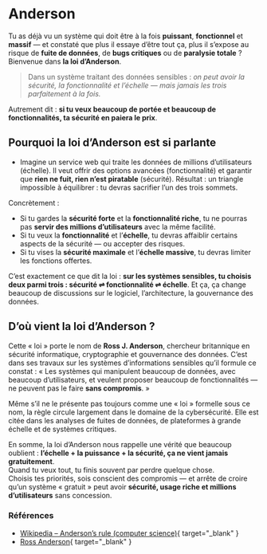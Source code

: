 # Anderson

Tu as déjà vu un système qui doit être à la fois **puissant**, **fonctionnel** et **massif** — et constaté que plus il essaye d’être tout ça, plus il s’expose au risque de **fuite de données**, de **bugs critiques** ou de **paralysie totale** ?  
Bienvenue dans **la loi d’Anderson**.

> Dans un système traitant des données sensibles : *on peut avoir la sécurité, la fonctionnalité et l’échelle — mais jamais les trois parfaitement à la fois.*

Autrement dit : **si tu veux beaucoup de portée et beaucoup de fonctionnalités, ta sécurité en paiera le prix**.

## Pourquoi la loi d’Anderson est si parlante

* Imagine un service web qui traite les données de millions d’utilisateurs (échelle). Il veut offrir des options avancées (fonctionnalité) et garantir que **rien ne fuit, rien n’est piratable** (sécurité). Résultat : un triangle impossible à équilibrer : tu devras sacrifier l’un des trois sommets.

Concrètement :

* Si tu gardes la **sécurité forte** et la **fonctionnalité riche**, tu ne pourras pas **servir des millions d’utilisateurs** avec la même facilité.
* Si tu veux la **fonctionnalité** et l’**échelle**, tu devras affaiblir certains aspects de la sécurité — ou accepter des risques.
* Si tu vises la **sécurité maximale** et l’**échelle massive**, tu devras limiter les fonctions offertes.

C’est exactement ce que dit la loi : **sur les systèmes sensibles, tu choisis deux parmi trois : sécurité ⇌ fonctionnalité ⇌ échelle**.
Et ça, ça change beaucoup de discussions sur le logiciel, l’architecture, la gouvernance des données.

## D’où vient la loi d’Anderson ?

Cette « loi » porte le nom de **Ross J. Anderson**, chercheur britannique en sécurité informatique, cryptographie et gouvernance des données. C’est dans ses travaux sur les systèmes d’informations sensibles qu’il formule ce constat : « Les systèmes qui manipulent beaucoup de données, avec beaucoup d’utilisateurs, et veulent proposer beaucoup de fonctionnalités — ne peuvent pas le faire **sans compromis**. »  

Même s’il ne le présente pas toujours comme une « loi » formelle sous ce nom, la règle circule largement dans le domaine de la cybersécurité. Elle est citée dans les analyses de fuites de données, de plateformes à grande échelle et de systèmes critiques.

En somme, la loi d’Anderson nous rappelle une vérité que beaucoup oublient : **l’échelle + la puissance + la sécurité, ça ne vient jamais gratuitement**.  
Quand tu veux tout, tu finis souvent par perdre quelque chose.  
Choisis tes priorités, sois conscient des compromis — et arrête de croire qu’un système « gratuit » peut avoir **sécurité, usage riche et millions d’utilisateurs** sans concession.

### Références

* [Wikipedia – Anderson’s rule (computer science)](https://en.wikipedia.org/wiki/Anderson%27s_rule_(computer_science)){ target="_blank" }
* [Ross Anderson](https://scholar.google.com/citations?user=WgyDcoUAAAAJ){ target="_blank" }

